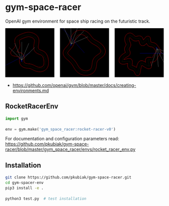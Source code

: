 # gym-space-racer #

OpenAI gym environment for space ship racing on the futuristic track.

![gym-space-racer](screenshot.png)


- https://github.com/openai/gym/blob/master/docs/creating-environments.md

## RocketRacerEnv ##

```python
import gym

env = gym.make('gym_space_racer:rocket-racer-v0')
```

For documentation and configuration parameters read: https://github.com/pkubiak/gym-space-racer/blob/master/gym_space_racer/envs/rocket_racer_env.py

## Installation ##

```bash
git clone https://github.com/pkubiak/gym-space-racer.git
cd gym-spacer-env
pip3 install -e .

python3 test.py  # test installation
```
